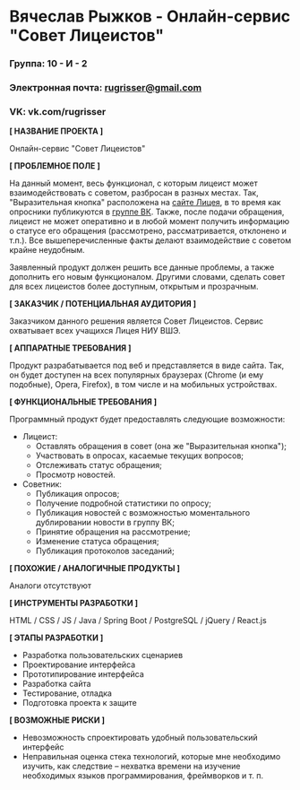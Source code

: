 # Вячеслав Рыжков - Онлайн-сервис "Совет Лицеистов"

### Группа: 10 - И - 2
### Электронная почта: rugrisser@gmail.com
### VK: vk.com/rugrisser


**[ НАЗВАНИЕ ПРОЕКТА ]**

Онлайн-сервис "Совет Лицеистов"

**[ ПРОБЛЕМНОЕ ПОЛЕ ]**

На данный момент, весь функционал, с которым лицеист может взаимодействовать с советом, разбросан в разных местах. Так, "Выразительная кнопка" расположена на [сайте Лицея](https://school.hse.ru/sovet/), в то время как опросники публикуются в [группе ВК](https://vk.com/lycsovet). Также, после подачи обращения, лицеист не может оперативно и в любой момент получить информацию о статусе его обращения (рассмотрено, рассматривается, отклонено и т.п.). Все вышеперечисленные факты делают взаимодействие с советом крайне неудобным.

Заявленный продукт должен решить все данные проблемы, а также дополнить его новым функционалом. Другими словами, сделать совет для всех лицеистов более доступным, открытым и прозрачным.

**[ ЗАКАЗЧИК / ПОТЕНЦИАЛЬНАЯ АУДИТОРИЯ ]**

Заказчиком данного решения является Совет Лицеистов. Сервис охватывает всех учащихся Лицея НИУ ВШЭ.

**[ АППАРАТНЫЕ ТРЕБОВАНИЯ ]** 

Продукт разрабатывается под веб и представляется в виде сайта. Так, он будет доступен на всех популярных браузерах (Chrome (и ему подобные), Opera, Firefox), в том числе и на мобильных устройствах.

**[ ФУНКЦИОНАЛЬНЫЕ ТРЕБОВАНИЯ ]**

Программный продукт будет предоставлять следующие возможности:
* Лицеист:
    * Оставлять обращения в совет (она же "Выразительная кнопка");
    * Участвовать в опросах, касаемые текущих вопросов;
    * Отслеживать статус обращения;
    * Просмотр новостей.
* Советник:
    * Публикация опросов;
    * Получение подробной статистики по опросу;
    * Публикация новостей с возможностью моментального дублировании новости в группу ВК;
    * Принятие обращения на рассмотрение;
    * Изменение статуса обращения;
    * Публикация протоколов заседаний;

**[ ПОХОЖИЕ / АНАЛОГИЧНЫЕ ПРОДУКТЫ ]**

Аналоги отсутствуют

**[ ИНСТРУМЕНТЫ РАЗРАБОТКИ ]**

HTML / CSS / JS / Java / Spring Boot / PostgreSQL / jQuery / React.js

**[ ЭТАПЫ РАЗРАБОТКИ ]**

*	Разработка пользовательских сценариев
*	Проектирование интерфейса
*   Прототипирование интерфейса
*	Разработка сайта
*	Тестирование, отладка
*	Подготовка проекта к защите

**[ ВОЗМОЖНЫЕ РИСКИ ]**

*	Невозможность спроектировать удобный пользовательский интерфейс 
*	Неправильная оценка стека технологий, которые мне необходимо изучить, как следствие – нехватка времени на изучение необходимых языков программирования, фреймворков и т. п.
